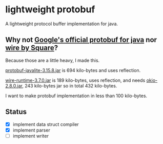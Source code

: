 lightweight protobuf
=====

A lightweight protocol buffer implementation for java.

## Why not [Google's official protobuf for java][google-protobuf] nor [wire by Square][square-wire]?

Because those are a little heavy, I made this.

[protobuf-javalite-3.15.8.jar] is 694 kilo-bytes and uses reflection.

[wire-runtime-3.7.0.jar] is 189 kilo-bytes, uses reflection, and needs 
[okio-2.8.0.jar], 243 kilo-bytes jar so in total 432 kilo-bytes.

I want to make protobuf implementation in less than 100 kilo-bytes.

## Status

- [x] implement data struct compiler
- [x] implement parser
- [ ] implement writer

[google-protobuf]: https://github.com/protocolbuffers/protobuf/
[square-wire]: https://github.com/square/wire/
[protobuf-javalite-3.15.8.jar]: https://repo1.maven.org/maven2/com/google/protobuf/protobuf-javalite/3.15.8/protobuf-javalite-3.15.8.jar
[wire-runtime-3.7.0.jar]: https://repo1.maven.org/maven2/com/squareup/wire/wire-runtime/3.7.0/wire-runtime-3.7.0.jar
[okio-2.8.0.jar]: https://repo1.maven.org/maven2/com/squareup/okio/okio/2.8.0/okio-2.8.0.jar
